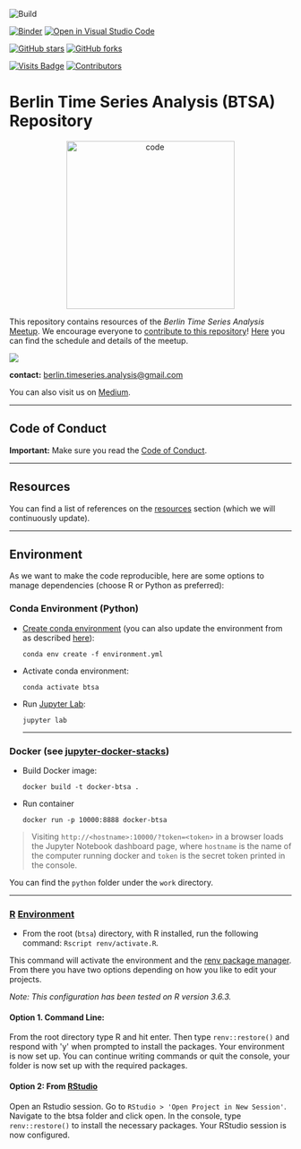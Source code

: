![Build](https://github.com/juanitorduz/btsa/workflows/Docker%20Build/badge.svg)

[![Binder](https://mybinder.org/badge_logo.svg)](https://mybinder.org/v2/gh/juanitorduz/btsa/master)
[![Open in Visual Studio Code](https://open.vscode.dev/badges/open-in-vscode.svg)](https://open.vscode.dev/juanitorduz/btsa)

[![GitHub stars](https://img.shields.io/github/stars/juanitorduz/btsa.svg)](https://github.com/juanitorduz/btsa/stargazers)
[![GitHub forks](https://img.shields.io/github/forks/juanitorduz/btsa.svg?color=blue)](https://github.com/juanitorduz/btsa/network)

[![Visits Badge](https://badges.pufler.dev/visits/juanitorduz/btsa)](https://badges.pufler.dev/visits/juanitorduz/btsa)
[![Contributors](https://img.shields.io/github/contributors/juanitorduz/btsa)](https://img.shields.io/github/contributors/juanitorduz/btsa)

# Berlin Time Series Analysis (BTSA) Repository

<p align="center">
      <img src="https://www.vectorlogo.zone/logos/meetup/meetup-ar21.svg" alt="code" width="300"/>
</p>

This repository contains resources of the *Berlin Time Series Analysis* [Meetup](https://www.meetup.com/Berlin-Time-Series-Analysis-Meetup/). We encourage everyone to [contribute to this repository](https://github.com/juanitorduz/btsa/blob/master/CONTRIBUTING.md)! [Here](https://github.com/juanitorduz/btsa/blob/master/meetup.md) you can find the schedule and details of the meetup.

<img src="python/fundamentals/images/basel_daily_gf.png">

**contact:** [berlin.timeseries.analysis@gmail.com](berlin.timeseries.analysis@gmail.com)

You can also visit us on [Medium](https://btsa.medium.com/).

---
## Code of Conduct 
**Important:** Make sure you read the [Code of Conduct](https://github.com/juanitorduz/btsa/blob/master/code_of_conduct.md). 

---
## Resources 

You can find a list of references on the [resources](https://github.com/juanitorduz/btsa/blob/master/resources.md) section (which we will continuously update).

---
## Environment  

As we want to make the code reproducible, here are some options to manage dependencies (choose R or Python as preferred):

### Conda Environment (Python)

- [Create conda environment](https://docs.conda.io/projects/conda/en/latest/user-guide/tasks/manage-environments.html) (you can also update the environment from as described [here](https://docs.conda.io/projects/conda/en/latest/user-guide/tasks/manage-environments.html#updating-an-environment)):

  `conda env create -f environment.yml`

- Activate conda environment:

  `conda activate btsa`

- Run [Jupyter Lab](https://jupyterlab.readthedocs.io/en/stable/index.html#):

  `jupyter lab`

  ---
### Docker (see [jupyter-docker-stacks](https://jupyter-docker-stacks.readthedocs.io/en/latest/)) 

- Build Docker image:
  
  `docker build -t docker-btsa .`

- Run container

  `docker run -p 10000:8888 docker-btsa`

> Visiting `http://<hostname>:10000/?token=<token>` in a browser loads the Jupyter Notebook dashboard page, where `hostname` is the name of the computer running docker and `token` is the secret token printed in the console.

You can find the `python` folder under the `work` directory.

---
### [R](https://www.r-project.org/) [Environment](https://rstudio.github.io/renv/articles/renv.html)

- From the root (`btsa`) directory, with R installed, run the following command: `Rscript renv/activate.R`.

This command will activate the environment and the [renv package manager](https://github.com/rstudio/renv/). From there you have two options depending on how you like to edit your projects.

*Note: This configuration has been tested on R version 3.6.3.*

#### Option 1. Command Line:
From the root directory type R and hit enter. Then type `renv::restore()` and respond with 'y' when prompted to install the packages. Your environment is now set up. You can continue writing commands or quit the console, your folder is now set up with the required packages.

#### Option 2: From [RStudio](https://rstudio.com/)
Open an Rstudio session. Go to `RStudio > 'Open Project in New Session'`. Navigate to the btsa folder and click open.
In the console, type `renv::restore()` to install the necessary packages. Your RStudio session is now configured.
